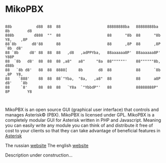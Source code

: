 # MikoPBX
```
                                                                                     
88b           d88  88  88                     88888888ba   88888888ba  8b        d8  
888b         d888  ""  88                     88      "8b  88      "8b  Y8,    ,8P   
88`8b       d8'88      88                     88      ,8P  88      ,8P   `8b  d8'    
88 `8b     d8' 88  88  88   ,d8   ,adPPYba,   88aaaaaa8P'  88aaaaaa8P'     Y88P      
88  `8b   d8'  88  88  88 ,a8"   a8"     "8a  88""""""'    88""""""8b,     d88b      
88   `8b d8'   88  88  8888[     8b       d8  88           88      `8b   ,8P  Y8,    
88    `888'    88  88  88`"Yba,  "8a,   ,a8"  88           88      a8P  d8'    `8b   
88     `8'     88  88  88   `Y8a  `"YbbdP"'   88           88888888P"  8P        Y8  
                                                                                     
                                                                                     
```


MikoPBX is an open source GUI (graphical user interface) that controls and manages Asterisk© (PBX). MikoPBX is licensed under GPL. MikoPBX is a completely modular GUI for Asterisk written in PHP and Javascript. Meaning you can easily write any module you can think of and distribute it free of cost to your clients so that they can take advantage of beneficial features in [Asterisk](http://www.asterisk.org/ "Asterisk Home Page")

The russian [website](https://www.askozia.ru)
The english [website](https://www.mikopbx.com) 

Description under construction...
